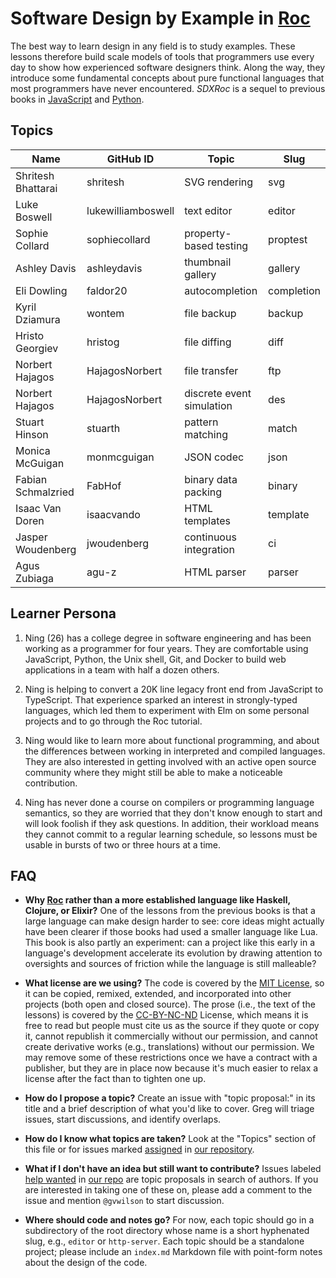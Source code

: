 # Software Design by Example in [Roc][roc]

The best way to learn design in any field is to study examples.
These lessons therefore build scale models of tools that programmers use every day
to show how experienced software designers think.
Along the way,
they introduce some fundamental concepts about pure functional languages
that most programmers have never encountered.
*SDXRoc* is a sequel to previous books in [JavaScript][sdxjs] and [Python][sdxpy].

## Topics

| Name               | GitHub ID          | Topic                     | Slug       |
| ------------------ | ------------------ | ------------------------- | ---------- |
| Shritesh Bhattarai | shritesh           | SVG rendering             | svg        |
| Luke Boswell       | lukewilliamboswell | text editor               | editor     |
| Sophie Collard     | sophiecollard      | property-based testing    | proptest   |
| Ashley Davis       | ashleydavis        | thumbnail gallery         | gallery    |
| Eli Dowling        | faldor20           | autocompletion            | completion |
| Kyril Dziamura     | wontem             | file backup               | backup     |
| Hristo Georgiev    | hristog            | file diffing              | diff       |
| Norbert Hajagos    | HajagosNorbert     | file transfer             | ftp        |
| Norbert Hajagos    | HajagosNorbert     | discrete event simulation | des        |
| Stuart Hinson      | stuarth            | pattern matching          | match      |
| Monica McGuigan    | monmcguigan        | JSON codec                | json       |
| Fabian Schmalzried | FabHof             | binary data packing       | binary     |
| Isaac Van Doren    | isaacvando         | HTML templates            | template   |
| Jasper Woudenberg  | jwoudenberg        | continuous integration    | ci         |
| Agus Zubiaga       | agu-z              | HTML parser               | parser     |

## Learner Persona

1.  Ning (26) has a college degree in software engineering
    and has been working as a programmer for four years.
    They are comfortable using JavaScript, Python, the Unix shell, Git, and Docker
    to build web applications
    in a team with half a dozen others.

2.  Ning is helping to convert a 20K line legacy front end from JavaScript to TypeScript.
    That experience sparked an interest in strongly-typed languages,
    which led them to experiment with Elm on some personal projects
    and to go through the Roc tutorial.

3.  Ning would like to learn more about functional programming,
    and about the differences between working in interpreted and compiled languages.
    They are also interested in getting involved with an active open source community
    where they might still be able to make a noticeable contribution.

4.  Ning has never done a course on compilers or programming language semantics,
    so they are worried that they don't know enough to start
    and will look foolish if they ask questions.
    In addition,
    their workload means they cannot commit to a regular learning schedule,
    so lessons must be usable in bursts of two or three hours at a time.

## FAQ

-   **Why [Roc][roc] rather than a more established language like Haskell, Clojure, or Elixir?**
    One of the lessons from the previous books is that
    a large language can make design harder to see:
    core ideas might actually have been clearer
    if those books had used a smaller language like Lua.
    This book is also partly an experiment:
    can a project like this early in a language's development
    accelerate its evolution
    by drawing attention to oversights and sources of friction
    while the language is still malleable?

-   **What license are we using?**
    The code is covered by the [MIT License][mit-license],
    so it can be copied, remixed, extended, and incorporated into other projects
    (both open and closed source).
    The prose (i.e., the text of the lessons) is covered by
    the [CC-BY-NC-ND][cc-by-nc-nd] License,
    which means it is free to read
    but people must cite us as the source if they quote or copy it,
    cannot republish it commercially without our permission,
    and cannot create derivative works (e.g., translations) without our permission.
    We may remove some of these restrictions once we have a contract with a publisher,
    but they are in place now because it's much easier to relax a license after the fact
    than to tighten one up.

-   **How do I propose a topic?**
    Create an issue with "topic proposal:" in its title
    and a brief description of what you'd like to cover.
    Greg will triage issues, start discussions, and identify overlaps.

-   **How do I know what topics are taken?**
    Look at the "Topics" section of this file
    or for issues marked [assigned][assigned] in [our repository][repo].

-   **What if I don't have an idea but still want to contribute?**
    Issues labeled [help wanted][help-wanted] in [our repo][repo]
    are topic proposals in search of authors.
    If you are interested in taking one of these on,
    please add a comment to the issue and mention `@gvwilson` to start discussion.

-   **Where should code and notes go?**
    For now,
    each topic should go in a subdirectory of the root directory
    whose name is a short hyphenated slug,
    e.g., `editor` or `http-server`.
    Each topic should be a standalone project;
    please include an `index.md` Markdown file
    with point-form notes about the design of the code.

[assigned]: https://github.com/roc-lang/book-of-examples/labels/assigned
[cc-by-nc-nd]: https://creativecommons.org/licenses/by-nc-nd/4.0/legalcode
[help-wanted]: https://github.com/roc-lang/book-of-examples/labels/help-wanted
[mit-license]: https://opensource.org/license/MIT
[repo]: https://github.com/roc-lang/book-of-examples
[roc]: https://www.roc-lang.org/
[sdxjs]: https://third-bit.com/sdxjs/
[sdxpy]: https://third-bit.com/sdxpy/
